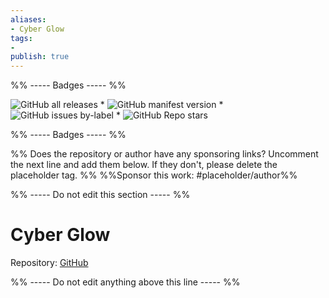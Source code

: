 ```yaml
---
aliases:
- Cyber Glow
tags: 
- 
publish: true
---
```


%% ----- Badges ----- %%

![GitHub all releases](https://img.shields.io/github/downloads/ArtexJay/Obsidian-CyberGlow/total?color=573E7A&logo=github&style=for-the-badge) * ![GitHub manifest version](https://img.shields.io/github/manifest-json/v/ArtexJay/Obsidian-CyberGlow?color=573E7A&logo=github&style=for-the-badge) * ![GitHub issues by-label](https://img.shields.io/github/issues/ArtexJay/Obsidian-CyberGlow/help%20wanted?color=573E7A&logo=github&style=for-the-badge) * ![GitHub Repo stars](https://img.shields.io/github/stars/ArtexJay/Obsidian-CyberGlow?color=573E7A&logo=github&style=for-the-badge)

%% ----- Badges ----- %%

%% Does the repository or author have any sponsoring links? Uncomment the next line and add them below. If they don't, please delete the placeholder tag. %%
%%Sponsor this work: #placeholder/author%%

%% ----- Do not edit this section ----- %%

# Cyber Glow

Repository: [GitHub](https://github.com/ArtexJay/Obsidian-CyberGlow)



%% ----- Do not edit anything above this line ----- %% 
